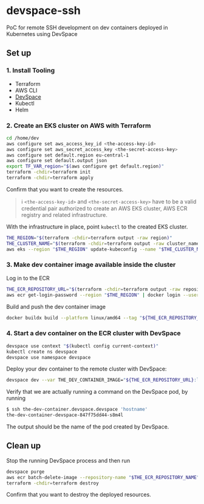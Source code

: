 # devspace-ssh
PoC for remote SSH development on dev containers deployed in Kubernetes using DevSpace

## Set up

### 1. Install Tooling 

* Terraform
* AWS CLI 
* [DevSpace](https://devspace.sh/) 
* Kubectl
* Helm

### 2. Create an EKS cluster on AWS with Terraform

```bash
cd /home/dev
aws configure set aws_access_key_id <the-access-key-id>
aws configure set aws_secret_access_key <the-secret-access-key>
aws configure set default.region eu-central-1
aws configure set default.output json
export TF_VAR_region="$(aws configure get default.region)"
terraform -chdir=terraform init
terraform -chdir=terraform apply 
```
Confirm that you want to create the resources.

> :information_source: `<the-access-key-id>` and `<the-secret-access-key>` have to be a valid credential pair authorized to create an AWS EKS cluster, AWS ECR registry and related infrastructure.

With the infrastructure in place, point `kubectl` to the created EKS cluster.
```bash
THE_REGION="$(terraform -chdir=terraform output -raw region)"
THE_CLUSTER_NAME="$(terraform -chdir=terraform output -raw cluster_name)"
aws eks --region "$THE_REGION" update-kubeconfig --name "$THE_CLUSTER_NAME"
```

### 3. Make dev container image available inside the cluster

Log in to the ECR
```bash
THE_ECR_REPOSITORY_URL="$(terraform -chdir=terraform output -raw repository_url)"
aws ecr get-login-password --region "$THE_REGION" | docker login --username AWS --password-stdin "$THE_ECR_REPOSITORY_URL"
```

Build and push the dev container image
```bash
docker buildx build --platform linux/amd64 --tag "${THE_ECR_REPOSITORY_URL}:latest" --file docker/devcontainer.Dockerfile --push .
```

### 4. Start a dev container on the ECR cluster with DevSpace

```bash
devspace use context "$(kubectl config current-context)"
kubectl create ns devspace
devspace use namespace devspace
```

Deploy your dev container to the remote cluster with DevSpace:
```bash
devspace dev --var THE_DEV_CONTAINER_IMAGE="${THE_ECR_REPOSITORY_URL}:latest"
```

Verify that we are actually running a command on the DevSpace pod, by running
```bash
$ ssh the-dev-container.devspace.devspace 'hostname'
the-dev-container-devspace-847f75dd44-s8m4l
```

The output should be the name of the pod created by DevSpace.

## Clean up

Stop the running DevSpace process and then run
```bash
devspace purge
aws ecr batch-delete-image --repository-name "$THE_ECR_REPOSITORY_NAME" --image-ids "$(aws ecr list-images --repository-name=$THE_ECR_REPOSITORY_NAME --query 'imageIds[*]')"
terraform -chdir=terraform destroy
```
Confirm that you want to destroy the deployed resources.
